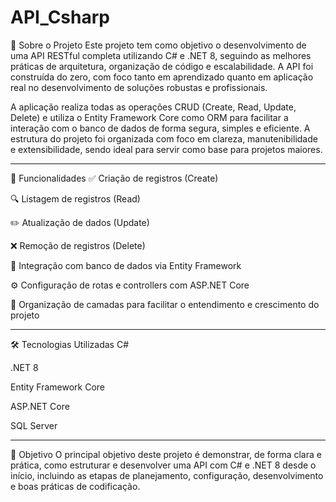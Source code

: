 # API_Csharp
 
📌 Sobre o Projeto
Este projeto tem como objetivo o desenvolvimento de uma API RESTful completa utilizando C# e .NET 8, seguindo as melhores práticas de arquitetura, organização de código e escalabilidade. A API foi construída do zero, com foco tanto em aprendizado quanto em aplicação real no desenvolvimento de soluções robustas e profissionais.

A aplicação realiza todas as operações CRUD (Create, Read, Update, Delete) e utiliza o Entity Framework Core como ORM para facilitar a interação com o banco de dados de forma segura, simples e eficiente. A estrutura do projeto foi organizada com foco em clareza, manutenibilidade e extensibilidade, sendo ideal para servir como base para projetos maiores.

----------------------------------------------------------------------------------------------------------------------------------------------------------------------------------------------------------------------------------------------------------------------------------------------------------------------------------------------------------

🚀 Funcionalidades
✅ Criação de registros (Create)

🔍 Listagem de registros (Read)

✏️ Atualização de dados (Update)

❌ Remoção de registros (Delete)

🔄 Integração com banco de dados via Entity Framework

⚙️ Configuração de rotas e controllers com ASP.NET Core

🧩 Organização de camadas para facilitar o entendimento e crescimento do projeto

----------------------------------------------------------------------------------------------------------------------------------------------------------------------------------------------------------------------------------------------------------------------------------------------------------------------------------------------------------


🛠️ Tecnologias Utilizadas
C#

.NET 8

Entity Framework Core

ASP.NET Core

SQL Server

----------------------------------------------------------------------------------------------------------------------------------------------------------------------------------------------------------------------------------------------------------------------------------------------------------------------------------------------------------


🎯 Objetivo
O principal objetivo deste projeto é demonstrar, de forma clara e prática, como estruturar e desenvolver uma API com C# e .NET 8 desde o início, incluindo as etapas de planejamento, configuração, desenvolvimento e boas práticas de codificação.
